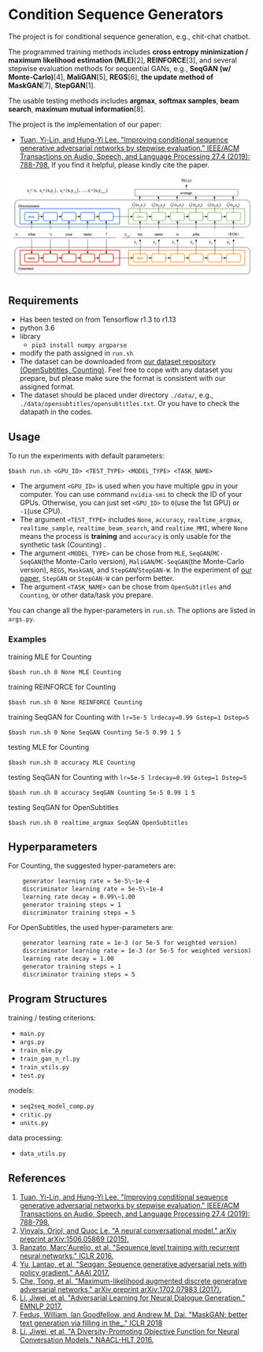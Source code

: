 # Condition Sequence Generators

The project is for conditional sequence generation, e.g., chit-chat chatbot.

The programmed training methods includes **cross entropy minimization / maximum likelihood estimation (MLE)**\[2\],  **REINFORCE**\[3\], and several stepwise evaluation methods for sequential GANs, e.g., **SeqGAN \(w/ Monte-Carlo\)**\[4\], **MaliGAN**\[5\], **REGS**\[6\], **the update method of MaskGAN**\[7\], **StepGAN**\[1\].

The usable testing methods includes **argmax**, **softmax samples**, **beam search**, **maximum mutual information**\[8\].

The project is the implementation of our paper:
* [Tuan, Yi-Lin, and Hung-Yi Lee. "Improving conditional sequence generative adversarial networks by stepwise evaluation." IEEE/ACM Transactions on Audio, Speech, and Language Processing 27.4 (2019): 788-798.](https://arxiv.org/abs/1808.05599)
If you find it helpful, please kindly cite the paper.

![StepGAN Architecture](St_StepGAN.png "The StepGAN Architecture. x is an input message and y1 to y6 are infered output tokens. The details are in the paper.")


## Requirements
* Has been tested on from Tensorflow r1.3 to r1.13
* python 3.6
* library
    * `pip3 install numpy argparse`
* modify the path assigned in `run.sh`
* The dataset can be downloaded from [our dataset repository (OpenSubtitles, Counting)](https://github.com/Pascalson/chatbot-data). Feel free to cope with any dataset you prepare, but please make sure the format is consistent with our assigned format.
* The dataset should be placed under directory `./data/`, e.g., `./data/opensubtitles/opensubtitles.txt`. Or you have to check the datapath in the codes.


## Usage
To run the experiments with default parameters:
```
$bash run.sh <GPU_ID> <TEST_TYPE> <MODEL_TYPE> <TASK_NAME>
```
- The argument `<GPU_ID>` is used when you have multiple gpu in your computer. You can use command `nvidia-smi` to check the ID of your GPUs. Otherwise, you can just set `<GPU_ID>` to `0`(use the 1st GPU) or `-1`(use CPU).
- The argument `<TEST_TYPE>` includes `None`, `accuracy`, `realtime_argmax`, `realtime_sample`, `realtime_beam_search`, and `realtime_MMI`, where `None` means the process is **training** and `accuracy` is only usable for the synthetic task (Counting) .
- The argument `<MODEL_TYPE>` can be chose from `MLE`, `SeqGAN`/`MC-SeqGAN`(the Monte-Carlo version), `MaliGAN`/`MC-SeqGAN`(the Monte-Carlo version), `REGS`, `MaskGAN`, and `StepGAN`/`StepGAN-W`. In the experiment of [our paper](https://arxiv.org/abs/1808.05599), `StepGAN` or `StepGAN-W` can perform better.
- The argument `<TASK_NAME>` can be chose from `OpenSubtitles` and `Counting`, or other data/task you prepare.

You can change all the hyper-parameters in `run.sh`. The options are listed in `args.py`.

### Examples

training MLE for Counting
```
$bash run.sh 0 None MLE Counting
```

training REINFORCE for Counting
```
$bash run.sh 0 None REINFORCE Counting
```

training SeqGAN for Counting with `lr=5e-5 lrdecay=0.99 Gstep=1 Dstep=5`
```
$bash run.sh 0 None SeqGAN Counting 5e-5 0.99 1 5
```

testing MLE for Counting
```
$bash run.sh 0 accuracy MLE Counting
```

testing SeqGAN for Counting with `lr=5e-5 lrdecay=0.99 Gstep=1 Dstep=5`
```
$bash run.sh 0 accuracy SeqGAN Counting 5e-5 0.99 1 5
```

testing SeqGAN for OpenSubtitles
```
$bash run.sh 0 realtime_argmax SeqGAN OpenSubtitles
```


## Hyperparameters
For Counting, the suggested hyper-parameters are:

```
    generator learning rate = 5e-5\~1e-4
    discriminator learning rate = 5e-5\~1e-4
    learning rate decay = 0.99\~1.00
    generator training steps = 1
    discriminator training steps = 5
```

For OpenSubtitles, the used hyper-parameters are:

```
    generator learning rate = 1e-3 (or 5e-5 for weighted version)
    discriminator learning rate = 1e-3 (or 5e-5 for weighted version)
    learning rate decay = 1.00
    generator training steps = 1
    discriminator training steps = 5
```


## Program Structures
training / testing criterions:
* `main.py`
* `args.py`
* `train_mle.py`
* `train_gan_n_rl.py`
* `train_utils.py`
* `test.py`

models:
* `seq2seq_model_comp.py`
* `critic.py`
* `units.py`

data processing:
* `data_utils.py`

## References
1. [Tuan, Yi-Lin, and Hung-Yi Lee. "Improving conditional sequence generative adversarial networks by stepwise evaluation." IEEE/ACM Transactions on Audio, Speech, and Language Processing 27.4 (2019): 788-798.](https://arxiv.org/abs/1808.05599)
2. [Vinyals, Oriol, and Quoc Le. "A neural conversational model." arXiv preprint arXiv:1506.05869 (2015).](https://arxiv.org/abs/1506.05869)
3. [Ranzato, Marc'Aurelio, et al. "Sequence level training with recurrent neural networks." ICLR 2016.](https://arxiv.org/abs/1511.06732)
4. [Yu, Lantao, et al. "Seqgan: Sequence generative adversarial nets with policy gradient." AAAI 2017.](https://www.aaai.org/ocs/index.php/AAAI/AAAI17/paper/viewPaper/14344)
5. [Che, Tong, et al. "Maximum-likelihood augmented discrete generative adversarial networks." arXiv preprint arXiv:1702.07983 (2017).](https://arxiv.org/abs/1702.07983)
6. [Li, Jiwei, et al. "Adversarial Learning for Neural Dialogue Generation." EMNLP 2017.](https://arxiv.org/abs/1701.06547)
7. [Fedus, William, Ian Goodfellow, and Andrew M. Dai. "MaskGAN: better text generation via filling in the\_." ICLR 2018](https://arxiv.org/abs/1801.07736)
8. [Li, Jiwei, et al. "A Diversity-Promoting Objective Function for Neural Conversation Models." NAACL-HLT  2016.](https://arxiv.org/abs/1510.03055)
